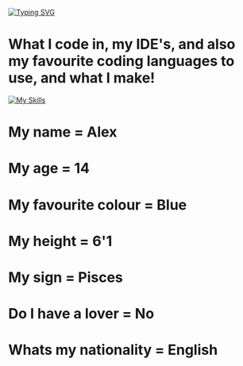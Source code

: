 [![Typing SVG](https://readme-typing-svg.demolab.com?font=Orbitron&pause=1000&color=F7882C&width=435&lines=Hi%2C+My+name+is+Alex.;I+use+python.;Here+is+my+about+me.;Why+are+you+still+here%3F;I+can+advertise+right+now..;You+know+that+right%3F;Tedi+%E2%9C%A8%235784;https%3A%2F%2Fdiscord.gg%2F6qYh5byRab)](https://git.io/typing-svg)

<!-- BEGIN YOUTUBE-CARDS -->

<!-- END YOUTUBE-CARDS -->

# What I code in, my IDE's, and also my favourite coding languages to use, and what I make!

[![My Skills](https://skillicons.dev/icons?i=python,nodejs,kotlin,arduino,discord,bots,replit,visualstudio&theme=dark)](https://skillicons.dev)

# My name = Alex
# My age = 14
# My favourite colour = Blue
# My height = 6'1
# My sign = Pisces
# Do I have a lover = No
# Whats my nationality = English
